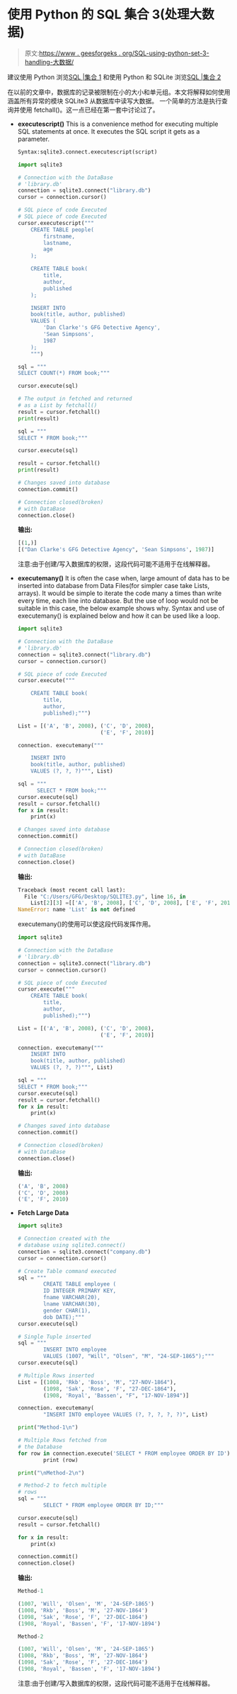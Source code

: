 # 使用 Python 的 SQL 集合 3(处理大数据)

> 原文:[https://www . geesforgeks . org/SQL-using-python-set-3-handling-大数据/](https://www.geeksforgeeks.org/sql-using-python-set-3-handling-large-data/)

建议使用 Python 浏览[SQL |集合 1](https://www.geeksforgeeks.org/sql-using-python/) 和使用 Python 和 SQLite 浏览[SQL |集合 2](https://www.geeksforgeeks.org/sql-using-python-sqlite-set-2/)

在以前的文章中，数据库的记录被限制在小的大小和单元组。本文将解释如何使用涵盖所有异常的模块 SQLite3 从数据库中读写大数据。
一个简单的方法是执行查询并使用 fetchall()。这一点已经在第一套中讨论过了。

*   **executescript()**
    This is a convenience method for executing multiple SQL statements at once. It executes the SQL script it gets as a parameter.

    ```py
    Syntax:sqlite3.connect.executescript(script)
    ```

    ```py
    import sqlite3

    # Connection with the DataBase
    # 'library.db'
    connection = sqlite3.connect("library.db")
    cursor = connection.cursor()

    # SQL piece of code Executed
    # SQL piece of code Executed
    cursor.executescript("""
        CREATE TABLE people(
            firstname,
            lastname,
            age
        );

        CREATE TABLE book(
            title,
            author,
            published
        );

        INSERT INTO
        book(title, author, published)
        VALUES (
            'Dan Clarke''s GFG Detective Agency',
            'Sean Simpsons',
            1987
        );
        """)

    sql = """
    SELECT COUNT(*) FROM book;"""

    cursor.execute(sql)

    # The output in fetched and returned
    # as a List by fetchall()
    result = cursor.fetchall()
    print(result)

    sql = """
    SELECT * FROM book;"""

    cursor.execute(sql)

    result = cursor.fetchall()
    print(result)

    # Changes saved into database
    connection.commit()

    # Connection closed(broken) 
    # with DataBase
    connection.close()
    ```

    **输出:**

    ```py
    [(1,)]
    [("Dan Clarke's GFG Detective Agency", 'Sean Simpsons', 1987)]

    ```

    注意:由于创建/写入数据库的权限，这段代码可能不适用于在线解释器。

*   **executemany()**
    It is often the case when, large amount of data has to be inserted into database from Data Files(for simpler case take Lists, arrays). It would be simple to iterate the code many a times than write every time, each line into database. But the use of loop would not be suitable in this case, the below example shows why. Syntax and use of executemany() is explained below and how it can be used like a loop.

    ```py
    import sqlite3

    # Connection with the DataBase
    # 'library.db'
    connection = sqlite3.connect("library.db")
    cursor = connection.cursor()

    # SQL piece of code Executed
    cursor.execute("""

        CREATE TABLE book(
            title,
            author,
            published);""")

    List = [('A', 'B', 2008), ('C', 'D', 2008),
                              ('E', 'F', 2010)]

    connection. executemany("""

        INSERT INTO 
        book(title, author, published) 
        VALUES (?, ?, ?)""", List)

    sql = """
          SELECT * FROM book;"""
    cursor.execute(sql)
    result = cursor.fetchall()
    for x in result:
        print(x)

    # Changes saved into database
    connection.commit()

    # Connection closed(broken) 
    # with DataBase
    connection.close()
    ```

    **输出:**

    ```py
    Traceback (most recent call last):
      File "C:/Users/GFG/Desktop/SQLITE3.py", line 16, in 
        List[2][3] =[['A', 'B', 2008], ['C', 'D', 2008], ['E', 'F', 2010]]
    NameError: name 'List' is not defined

    ```

    executemany()的使用可以使这段代码发挥作用。

    ```py
    import sqlite3

    # Connection with the DataBase
    # 'library.db'
    connection = sqlite3.connect("library.db")
    cursor = connection.cursor()

    # SQL piece of code Executed
    cursor.execute("""
        CREATE TABLE book(
            title,
            author,
            published);""")

    List = [('A', 'B', 2008), ('C', 'D', 2008), 
                              ('E', 'F', 2010)]

    connection. executemany("""
        INSERT INTO 
        book(title, author, published) 
        VALUES (?, ?, ?)""", List)

    sql = """
    SELECT * FROM book;"""
    cursor.execute(sql)
    result = cursor.fetchall()
    for x in result:
        print(x)

    # Changes saved into database
    connection.commit()

    # Connection closed(broken)
    # with DataBase
    connection.close()
    ```

    **输出:**

    ```py
    ('A', 'B', 2008)
    ('C', 'D', 2008)
    ('E', 'F', 2010)

    ```

*   **Fetch Large Data**

    ```py
    import sqlite3

    # Connection created with the
    # database using sqlite3.connect()
    connection = sqlite3.connect("company.db")
    cursor = connection.cursor()

    # Create Table command executed
    sql = """
            CREATE TABLE employee ( 
            ID INTEGER PRIMARY KEY, 
            fname VARCHAR(20), 
            lname VARCHAR(30), 
            gender CHAR(1), 
            dob DATE);"""
    cursor.execute(sql)

    # Single Tuple inserted
    sql = """
            INSERT INTO employee
            VALUES (1007, "Will", "Olsen", "M", "24-SEP-1865");"""
    cursor.execute(sql)

    # Multiple Rows inserted
    List = [(1008, 'Rkb', 'Boss', 'M', "27-NOV-1864"),
            (1098, 'Sak', 'Rose', 'F', "27-DEC-1864"),
            (1908, 'Royal', 'Bassen', "F", "17-NOV-1894")]

    connection. executemany(
            "INSERT INTO employee VALUES (?, ?, ?, ?, ?)", List)

    print("Method-1\n")

    # Multiple Rows fetched from
    # the Database
    for row in connection.execute('SELECT * FROM employee ORDER BY ID'):
            print (row)

    print("\nMethod-2\n")

    # Method-2 to fetch multiple
    # rows
    sql = """
            SELECT * FROM employee ORDER BY ID;"""

    cursor.execute(sql)
    result = cursor.fetchall()

    for x in result:
        print(x)

    connection.commit()
    connection.close()
    ```

    **输出:**

    ```py
    Method-1

    (1007, 'Will', 'Olsen', 'M', '24-SEP-1865')
    (1008, 'Rkb', 'Boss', 'M', '27-NOV-1864')
    (1098, 'Sak', 'Rose', 'F', '27-DEC-1864')
    (1908, 'Royal', 'Bassen', 'F', '17-NOV-1894')

    Method-2

    (1007, 'Will', 'Olsen', 'M', '24-SEP-1865')
    (1008, 'Rkb', 'Boss', 'M', '27-NOV-1864')
    (1098, 'Sak', 'Rose', 'F', '27-DEC-1864')
    (1908, 'Royal', 'Bassen', 'F', '17-NOV-1894')

    ```

    注意:由于创建/写入数据库的权限，这段代码可能不适用于在线解释器。